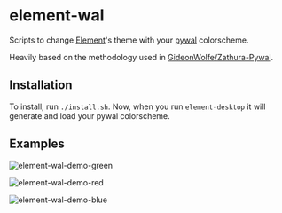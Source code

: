 # element-wal

Scripts to change [Element](https://element.io/)'s theme with your
[pywal](https://github.com/dylanaraps/pywal) colorscheme.

Heavily based on the methodology used in
[GideonWolfe/Zathura-Pywal](https://github.com/GideonWolfe/Zathura-Pywal).

## Installation

To install, run `./install.sh`.
Now, when you run `element-desktop` it will generate and load your pywal
colorscheme.

## Examples

![element-wal-demo-green](https://user-images.githubusercontent.com/17132214/152489250-0625c0bf-8b06-4f15-ae92-8cb06179531b.png)

![element-wal-demo-red](https://user-images.githubusercontent.com/17132214/152489254-11f9865a-e43b-420e-af05-65b8fc836e6d.png)

![element-wal-demo-blue](https://user-images.githubusercontent.com/17132214/152489247-b46e2f84-6925-47cd-94fa-e56710c85c43.png)
